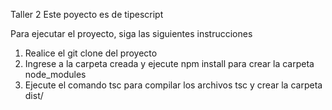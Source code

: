 Taller 2
Este poyecto es de tipescript

Para ejecutar el proyecto, siga las siguientes instrucciones 

1. Realice el git clone del proyecto
2. Ingrese a la carpeta creada y ejecute npm install para crear la carpeta node_modules
3. Ejecute el comando tsc para compilar los archivos tsc y crear la carpeta dist/
